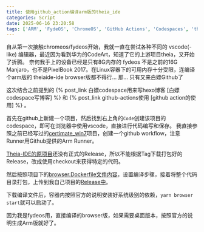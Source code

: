 ```yaml
---
title: 使用github_action编译arm版的theia_ide
categories: Script
date: 2025-06-16 23:20:58
tags: ['ARM', 'FydeOS', 'ChromeOS', 'GitHub Actions', 'Codespaces', 'theia-ide']
---
```


自从第一次接触chromeos/fydeos开始，我就一直在尝试各种不同的 vscode(-like) 编辑器，最近因为看到华为的CodeArt，知道了它的上游项目theia，又开始了折腾。
奈何我手上的设备已经是只有8G内存的 fydeos 不是之前的16G Manjaro，也不是PixelBook 2017。在Linux容器下的可用内存十分受限，连编译个arm版的 theiaide-ide browser版都不得行... 那... 只有又来白嫖Github了

<!-- more -->

这次结合之前提到的 {% post_link 白嫖codespace用来写hexo博客 [白嫖codespace写博客] %} 和 {% post_link github-actions使用 [github action的使用] %} 。

首先在github上新建一个项目，然后找到右上角的`Code`创建该项目的codespace，即可在浏览器中使用vscode，直接进行代码编写和保存。
我直接参照之前已经写过的[certimate_win7](https://github.com/SilenWang/certimate_win7)项目，创建一个github workflow，注意Runner用Github提供的Arm Runner。

[Theia-IDE的原项目](https://github.com/eclipse-theia/theia-ide)还没有正式的Release，所以不能根据Tag下载打包好的Release，改成使用checkout来获得特定的代码。

然后按照项目下的[browser.Dockerfile文件内容](https://github.com/eclipse-theia/theia-ide/blob/master/browser.Dockerfile)，设置编译步骤，接着将整个代码目录打包，上传到我自己项目的[Release中](https://github.com/SilenWang/theia-ide-browser-build/releases)。

下载编译文件后，容器内按照官方的说明安装好系统级别的依赖，`yarn browser start`就可以启动了。

因为我是fydeos用，直接编译的browser版，如果需要桌面版本，按照官方的说明生成Arm版就好了。
